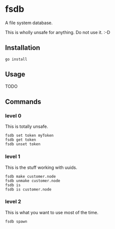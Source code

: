 # fsdb

A file system database.

This is wholly unsafe for anything. Do not use it. :-D

## Installation

```[bash]
go install
```

## Usage

TODO

## Commands

### level 0

This is totally unsafe.

```[bash]
fsdb set token myToken
fsdb get token
fsdb unset token
```

### level 1

This is the stuff working with uuids.

```[bash]
fsdb make customer.node
fsdb unmake customer.node
fsdb is
fsdb is customer.node
```

### level 2

This is what you want to use most of the time.

```[bash]
fsdb spawn
```
